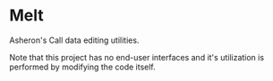 # Melt
Asheron's Call data editing utilities.

Note that this project has no end-user interfaces and it's utilization is performed by modifying the code itself.
